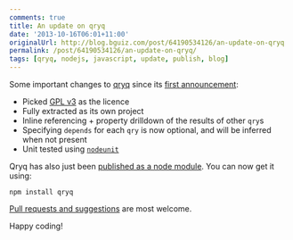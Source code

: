 ```yaml
---
comments: true
title: An update on qryq
date: '2013-10-16T06:01+11:00'
originalUrl: http://blog.bguiz.com/post/64190534126/an-update-on-qryq
permalink: /post/64190534126/an-update-on-qryq/
tags: [qryq, nodejs, javascript, update, publish, blog]
---
```


<p>Some important changes to <a href="https://github.com/bguiz/qryq" target="_blank">qryq</a> since its <a href="http://bguiz.com/post/54620002947/qryq" target="_blank">first announcement</a>:</p>

<ul><li>Picked <a href="http://opensource.org/licenses/GPL-3.0" target="_blank">GPL v3</a> as the licence</li>
<li>Fully extracted as its own project</li>
<li>Inline referencing + property drilldown of the results of other <code>qry</code>s</li>
<li>Specifying <code>depends</code> for each <code>qry</code> is now optional, and will be inferred when not present</li>
<li>Unit tested using <a href="https://github.com/caolan/nodeunit" target="_blank"><code>nodeunit</code></a></li>
</ul><p>Qryq has also just been <a href="https://npmjs.org/package/qryq" title="qryq on node package manager" target="_blank">published as a node module</a>. You can now get it using:</p>

<p><code>npm install qryq</code></p>

<p><a href="https://github.com/bguiz/qryq/issues" target="_blank">Pull requests and suggestions</a> are most welcome.</p>

<p>Happy coding!</p>